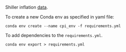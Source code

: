 

Shiller inflation [data](http://www.econ.yale.edu/~shiller/data.htm).



To create a new Conda env as specified in yaml file:
```
conda env create --name cpi_env -f requirements.yml
```

To add dependencies to the `requirements.yml`.
```
conda env export > requirements.yml
```




